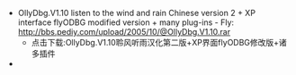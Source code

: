* OllyDbg.V1.10 listen to the wind and rain Chinese version 2 + XP interface flyODBG modified version + many plug-ins - Fly: <http://bbs.pediy.com/upload/2005/10/@OllyDbg.V1.10.rar>
  * 点击下载:OllyDbg.V1.10聆风听雨汉化第二版+XP界面flyODBG修改版+诸多插件
* 
